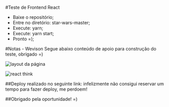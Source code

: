 #Teste de Frontend React

- Baixe o repositório;
- Entre no diretório: star-wars-master;
- Execute: yarn;
- Execute: yarn start;
- Pronto =);

#Notas - Wevison
Segue abaixo conteúdo de apoio para construção do teste, obrigado =)

![layout da página](https://i.ibb.co/qBMSWmn/layout.png)

![react think](https://i.ibb.co/QvPZMhJ/20190419-222347.jpg)

##Deploy realizado no seguinte link: infelizmente não consigui reservar um tempo para fazer deploy, me perdoem!

##Obrigado pela oportunidade! =)
